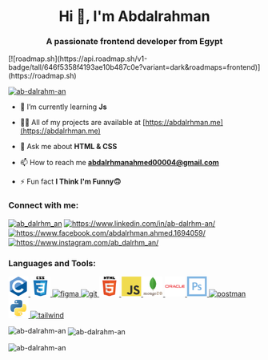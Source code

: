 <h1 align="center">Hi 👋, I'm Abdalrahman</h1>
<h3 align="center">A passionate frontend developer from Egypt</h3>
[![roadmap.sh](https://api.roadmap.sh/v1-badge/tall/646f5358f4193ae10b487c0e?variant=dark&roadmaps=frontend)](https://roadmap.sh)

<p align="left"> <a href="https://github.com/ryo-ma/github-profile-trophy"><img src="https://github-profile-trophy.vercel.app/?username=ab-dalrahm-an" alt="ab-dalrahm-an" /></a> </p>

- 🌱 I’m currently learning **Js**

- 👨‍💻 All of my projects are available at [https://abdalrhman.me](https://abdalrhman.me)

- 💬 Ask me about **HTML & CSS**

- 📫 How to reach me **abdalrhmanahmed00004@gmail.com**

- ⚡ Fun fact **I Think I'm Funny🙃**

<h3 align="left">Connect with me:</h3>
<p align="left">
<a href="https://dev.to/ab_dalrhm_an" target="blank"><img align="center" src="https://raw.githubusercontent.com/rahuldkjain/github-profile-readme-generator/master/src/images/icons/Social/devto.svg" alt="ab_dalrhm_an" height="30" width="40" /></a>
<a href="https://linkedin.com/in/https://www.linkedin.com/in/ab-dalrhm-an/" target="blank"><img align="center" src="https://raw.githubusercontent.com/rahuldkjain/github-profile-readme-generator/master/src/images/icons/Social/linked-in-alt.svg" alt="https://www.linkedin.com/in/ab-dalrhm-an/" height="30" width="40" /></a>
<a href="https://fb.com/https://www.facebook.com/abdalrhman.ahmed.1694059/" target="blank"><img align="center" src="https://raw.githubusercontent.com/rahuldkjain/github-profile-readme-generator/master/src/images/icons/Social/facebook.svg" alt="https://www.facebook.com/abdalrhman.ahmed.1694059/" height="30" width="40" /></a>
<a href="https://instagram.com/https://www.instagram.com/ab_dalrhm_an/" target="blank"><img align="center" src="https://raw.githubusercontent.com/rahuldkjain/github-profile-readme-generator/master/src/images/icons/Social/instagram.svg" alt="https://www.instagram.com/ab_dalrhm_an/" height="30" width="40" /></a>
</p>

<h3 align="left">Languages and Tools:</h3>
<p align="left"> <a href="https://www.cprogramming.com/" target="_blank" rel="noreferrer"> <img src="https://raw.githubusercontent.com/devicons/devicon/master/icons/c/c-original.svg" alt="c" width="40" height="40"/> </a> <a href="https://www.w3schools.com/css/" target="_blank" rel="noreferrer"> <img src="https://raw.githubusercontent.com/devicons/devicon/master/icons/css3/css3-original-wordmark.svg" alt="css3" width="40" height="40"/> </a> <a href="https://www.figma.com/" target="_blank" rel="noreferrer"> <img src="https://www.vectorlogo.zone/logos/figma/figma-icon.svg" alt="figma" width="40" height="40"/> </a> <a href="https://git-scm.com/" target="_blank" rel="noreferrer"> <img src="https://www.vectorlogo.zone/logos/git-scm/git-scm-icon.svg" alt="git" width="40" height="40"/> </a> <a href="https://www.w3.org/html/" target="_blank" rel="noreferrer"> <img src="https://raw.githubusercontent.com/devicons/devicon/master/icons/html5/html5-original-wordmark.svg" alt="html5" width="40" height="40"/> </a> <a href="https://developer.mozilla.org/en-US/docs/Web/JavaScript" target="_blank" rel="noreferrer"> <img src="https://raw.githubusercontent.com/devicons/devicon/master/icons/javascript/javascript-original.svg" alt="javascript" width="40" height="40"/> </a> <a href="https://www.mongodb.com/" target="_blank" rel="noreferrer"> <img src="https://raw.githubusercontent.com/devicons/devicon/master/icons/mongodb/mongodb-original-wordmark.svg" alt="mongodb" width="40" height="40"/> </a> <a href="https://www.oracle.com/" target="_blank" rel="noreferrer"> <img src="https://raw.githubusercontent.com/devicons/devicon/master/icons/oracle/oracle-original.svg" alt="oracle" width="40" height="40"/> </a> <a href="https://www.photoshop.com/en" target="_blank" rel="noreferrer"> <img src="https://raw.githubusercontent.com/devicons/devicon/master/icons/photoshop/photoshop-line.svg" alt="photoshop" width="40" height="40"/> </a> <a href="https://postman.com" target="_blank" rel="noreferrer"> <img src="https://www.vectorlogo.zone/logos/getpostman/getpostman-icon.svg" alt="postman" width="40" height="40"/> </a> <a href="https://www.python.org" target="_blank" rel="noreferrer"> <img src="https://raw.githubusercontent.com/devicons/devicon/master/icons/python/python-original.svg" alt="python" width="40" height="40"/> </a> <a href="https://tailwindcss.com/" target="_blank" rel="noreferrer"> <img src="https://www.vectorlogo.zone/logos/tailwindcss/tailwindcss-icon.svg" alt="tailwind" width="40" height="40"/> </a> </p>

<p><img align="left" src="https://github-readme-stats.vercel.app/api/top-langs?username=ab-dalrahm-an&show_icons=true&locale=en&layout=compact" alt="ab-dalrahm-an" /></p>

<p>&nbsp;<img align="center" src="https://github-readme-stats.vercel.app/api?username=ab-dalrahm-an&show_icons=true&locale=en" alt="ab-dalrahm-an" /></p>

<p><img align="center" src="https://github-readme-streak-stats.herokuapp.com/?user=ab-dalrahm-an&" alt="ab-dalrahm-an" /></p>

